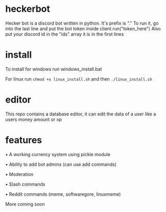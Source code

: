 # heckerbot
Hecker bot is a discord bot written in python.
It's prefix is "."
To run it, go into the last line and put the bot
token inside client.run("token_here")
Also put your discord id in the "ids" array
it is in the first lines

# install
To install for windows run windows_install.bat

For linux run `chmod +x linux_install.sh` and then `./linux_install.sh`

# editor
This repo contains a database editor, it can edit
the data of a user like a users money amount or xp

# features
• A working currency system using pickle module

• Ability to add bot admins (can use add commands)

• Moderation

• Slash commands

• Reddit commands (meme, softwaregore, linuxmeme)

More coming soon
